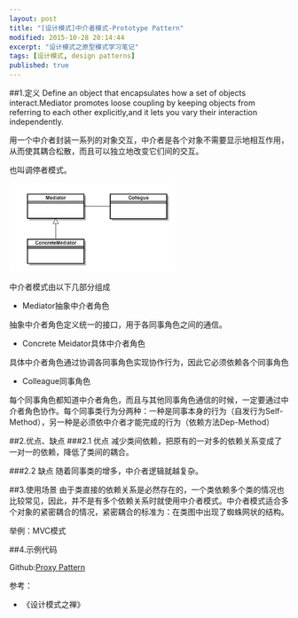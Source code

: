 ```yaml
---
layout: post
title: "[设计模式]中介者模式-Prototype Pattern"
modified: 2015-10-28 20:14:44
excerpt: "设计模式之原型模式学习笔记"
tags: [设计模式, design patterns]
published: true
---
```


##1.定义
Define an object that encapsulates how a set of objects interact.Mediator promotes loose coupling by keeping objects from referring to each other explicitly,and it lets you vary their interaction independently.

用一个中介者封装一系列的对象交互，中介者是各个对象不需要显示地相互作用，从而使其耦合松散，而且可以独立地改变它们间的交互。

也叫调停者模式。

<img src="https://raw.githubusercontent.com/chiemy/JavaDesignPatterns/master/Mediator/mediator01.png" width="300"/>

中介者模式由以下几部分组成

- Mediator抽象中介者角色

抽象中介者角色定义统一的接口，用于各同事角色之间的通信。

- Concrete Meidator具体中介者角色

具体中介者角色通过协调各同事角色实现协作行为，因此它必须依赖各个同事角色

- Colleague同事角色

每个同事角色都知道中介者角色，而且与其他同事角色通信的时候，一定要通过中介者角色协作。每个同事类行为分两种：一种是同事本身的行为（自发行为Self-Method），另一种是必须依中介者才能完成的行为（依赖方法Dep-Method）

##2.优点、缺点
###2.1 优点
减少类间依赖，把原有的一对多的依赖关系变成了一对一的依赖，降低了类间的耦合。

###2.2 缺点
随着同事类的增多，中介者逻辑就越复杂。

##3.使用场景
由于类直接的依赖关系是必然存在的，一个类依赖多个类的情况也比较常见，因此，并不是有多个依赖关系时就使用中介者模式。中介者模式适合多个对象的紧密耦合的情况，紧密耦合的标准为：在类图中出现了蜘蛛网状的结构。

举例：MVC模式

##4.示例代码

Github:[Proxy Pattern](https://github.com/chiemy/JavaDesignPatterns/tree/master/PrototypePattern)

参考：

- 《设计模式之禅》
